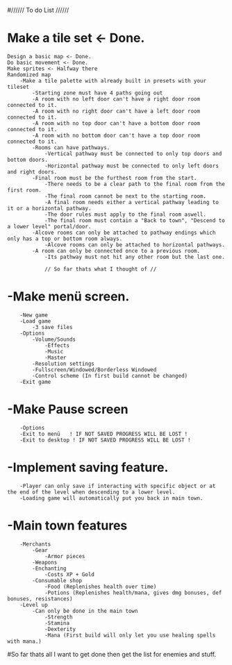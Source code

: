 #////// To do List //////

#	Make a tile set <- Done.
	Design a basic map <- Done.
	Do basic movement <- Done.
	Make sprites <- Halfway there
	Randomized map
		-Make a tile palette with already built in presets with your tileset
			-Starting zone must have 4 paths going out
			-A room with no left door can't have a right door room connected to it.
			-A room with no right door can't have a left door room connected to it.
			-A room with no top door can't have a bottom door room connected to it.
			-A room with no bottom door can't have a top door room connected to it.
			-Rooms can have pathways. 
				-Vertical pathway must be connected to only top doors and bottom doors.
				-Horizontal pathway must be connected to only left doors and right doors.
			-Final room must be the furthest room from the start.
				-There needs to be a clear path to the final room from the first room.
				-The final room cannot be next to the starting room.
				-A final room needs either a vertical pathway leading to it or a horizontal pathway.
				-The door rules must apply to the final room aswell.
				-The final room must contain a "Back to town", "Descend to a lower level" portal/door.
			-Alcove rooms can only be attached to pathway endings which only has a top or bottom room always.
				-Alcove rooms can only be attached to horizontal pathways.
			-A room can only be connected once to a previous room.
				-Its pathway must not hit any other room but the last one.

				// So far thats what I thought of //


#	-Make menü screen.
		-New game
		-Load game
			-3 save files
		-Options
			-Volume/Sounds
				-Effects
				-Music
				-Master
			-Resolution settings
			-Fullscreen/Windowed/Borderless Windowed
			-Control scheme (In first build cannot be changed)
		-Exit game
		
#	-Make Pause screen
		-Options
		-Exit to menü	! IF NOT SAVED PROGRESS WILL BE LOST !
		-Exit to desktop ! IF NOT SAVED PROGRESS WILL BE LOST !

#	-Implement saving feature.
		-Player can only save if interacting with specific object or at the end of the level when descending to a lower level.
		-Loading game will automatically put you back in main town.

#	-Main town features
		-Merchants
			-Gear
				-Armor pieces
			-Weapons
			-Enchanting
				-Costs XP + Gold 
			-Consumable shop
				-Food (Replenishes health over time)
				-Potions (Replenishes health/mana, gives dmg bonuses, def bonuses, resistances)
		-Level up
			-Can only be done in the main town
				-Strength
				-Stamina
				-Dexterity
				-Mana (First build will only let you use healing spells with mana.)
#So far thats all I want to get done then get the list for enemies and stuff.
